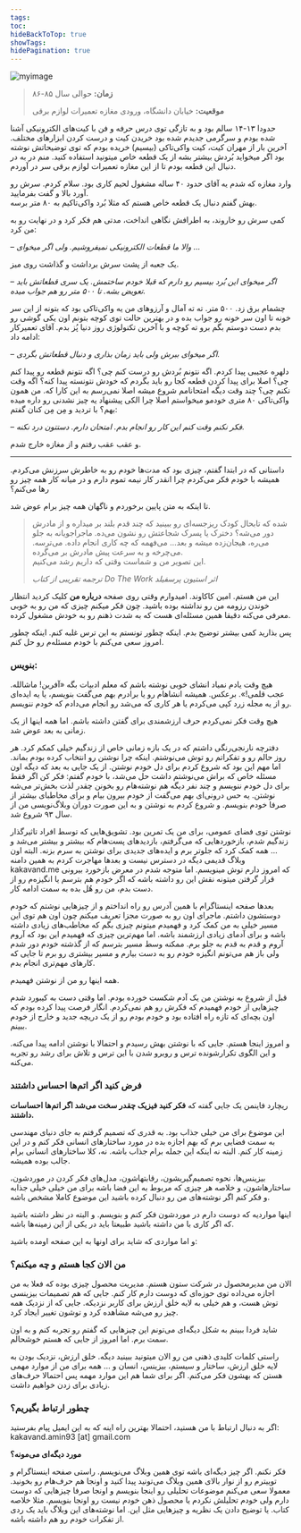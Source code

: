 ```yaml
---
tags: 
toc: 
hideBackToTop: true
showTags: 
hidePagination: true
---
```


![myimage](/media/amin.jpg)

> **زمان:** حوالی سال ۸۵-۸۶
> 
> **موقعیت:** خیابان دانشگاه، ورودی مغازه تعمیرات لوازم برقی

حدودا ۱۳-۱۴ سالم بود و به تازگی توی درس حرفه و فن با کیت‌های الکترونیکی آشنا شده بودم و سرگرمی جدیدم شده بود خریدن کیت و درست کردن ابزارهای مختلف. آخرین بار از مهران کیت، کیت واکی‌تاکی (بیسیم) خریده بودم که توی توضیحاتش نوشته بود اگر میخواید بُردش بیشتر بشه از یک قطعه خاص میتونید استفاده کنید. منم در به در دنبال این قطعه بودم تا از این مغازه تعمیرات لوازم برقی سر در آوردم.

وارد مغازه که شدم یه آقای حدود ۴۰ ساله مشغول لحیم کاری بود. سلام کردم. سرش رو آورد بالا و گفت بفرمایید.  
بهش گفتم دنبال یک قطعه خاص هستم که مثلا بُرد واکی‌تاکیم به ۸۰ متر برسه.

کمی سرش رو خاروند، به اطرافش نگاهی انداخت، مدتی هم فکر کرد و در نهایت رو به من کرد:

*– والا ما قطعات الکترونیکی نمیفروشیم. ولی اگر میخوای …*

یک جعبه از پشت سرش برداشت و گذاشت روی میز.

*– اگر میخوای این بُرد بیسیم رو دارم که قبلا خودم ساختمش. یک سری قطعاتش باید تعویض بشه. تا ۵۰۰ متر رو هم جواب میده.*

چشمام برق زد. ۵۰۰ متر. ته ته آمال و آرزوهای من یه واکی‌تاکی بود که بتونه از این سر خونه تا اون سر خونه رو جواب بده و در بهترین حالت توی کوچه بتونم اون یکی گوشی رو بدم دست دوستم بگم برو ته کوچه و با آخرین تکنولوژی روز دنیا پُز بدم. آقای تعمیرکار ادامه داد:

*– اگر میخوای ببرش ولی باید زمان بذاری و دنبال قطعاتش بگردی.*

دلهره عجیبی پیدا کردم. اگه نتونم بُردش رو درست کنم چی؟ اگه نتونم قطعه رو پیدا کنم چی؟ اصلا برای پیدا کردن قطعه کجا رو باید بگردم که خودش نتونسته پیدا کنه؟ اگه وقت نکنم چی؟ چند وقت دیگه امتحانامم شروع میشه اصلا نمی‌رسم به این کارا که. من همون واکی‌تاکی ۸۰ متری خودمو میخواستم اصلا چرا الکی پیشنهاد یه چیز نشدنی رو داره میده بهم؟ با تردید و مِن مِن کنان گفتم:

*– فکر نکنم وقت کنم این کار رو انجام بدم. امتحان دارم. دستتون درد نکنه.*

و عقب عقب رفتم و از مغازه خارج شدم.

---

داستانی که در ابتدا گفتم، چیزی بود که مدت‌ها خودم رو به خاطرش سرزنش می‌کردم. همیشه با خودم فکر می‌کردم چرا انقدر کار نیمه تموم دارم و در میانه کار همه چیز رو رها می‌کنم؟

تا اینکه به متن پایین برخوردم و ناگهان همه چیز برام عوض شد.

> شده که تابحال کودک ریزجسه‌ای رو ببینید که چند قدم بلند بر میداره و از مادرش دور می‌شه؟ دخترک یا پسرک شجاعتش رو نشون می‌ده. ماجراجویانه به جلو می‌ره، هیجان‌زده میشه و بعد… می‌فهمه که چه کاری انجام داده. می‌ترسه. می‌چرخه و به سرعت پیش مادرش بر می‌گرده.  
> این تصویر من و شماست وقتی که داریم رشد می‌کنیم.
> 
> *ترجمه تقریبی از کتاب Do The Work اثر استیون پرسفیلد*

این من هستم. امین کاکاوند. امیدوارم وقتی روی صفحه **درباره من** کلیک کردید انتظار خوندن رزومه من رو نداشته بوده باشید. چون فکر میکنم چیزی که من رو به خوبی معرفی می‌کنه دقیقا همین مسئله‌ای هست که به شدت ذهنم رو به خودش مشغول کرده.

پس بذارید کمی بیشتر توضیح بدم. اینکه چطور تونستم به این ترس غلبه کنم. اینکه چطور امروز سعی می‌کنم با خودم مسئله‌م رو حل کنم.

### بنویس:

هیچ وقت یادم نمیاد انشای خوبی نوشته باشم که معلم ادبیات بگه «آفرین! ماشالله. عجب قلمی!». برعکس. همیشه انشاهام رو یا برادرم بهم می‌گفت بنویسم، یا یه ایده‌ای رو از یه مجله زرد کپی می‌کردم یا هر کاری که می‌شد رو انجام می‌دادم که خودم ننویسم.

هیچ وقت فکر نمی‌کردم حرف ارزشمندی برای گفتن داشته باشم. اما همه اینها از یک زمانی به بعد عوض شد.

دفترچه نارنجی‌رنگی داشتم که در یک بازه زمانی خاص از زندگیم خیلی کمکم کرد. هر روز حالم رو و تفکراتم رو توش می‌نوشتم. اینکه چرا نوشتن رو انتخاب کرده بودم بماند. اما مهم این بود که شروع کردم برای دل خودم نوشتن. از یک جایی به بعد که دیگه اون مسئله خاص که براش می‌نوشتم داشت حل می‌شد، با خودم گفتم: فکر کن اگر فقط برای دل خودم ننویسم و چند نفر دیگه هم نوشته‌هام رو بخونن چقدر لذت بخش‌تر می‌شه نوشتن. یه حس درونی‌ای بهم می‌گفت از خودم بیرون بیام و برای مخاطبای بیشتر از صرفا خودم بنویسم. و شروع کردم به نوشتن و به این صورت دوران وبلاگ‌نویسی من از سال ۹۳ شروع شد.

نوشتن توی فضای عمومی، برای من یک تمرین بود. تشویق‌هایی که توسط افراد تاثیرگذار زندگیم شدم، بازخوردهایی که می‌گرفتم، بازدیدهای پست‌هام که بیشتر و بیشتر می‌شد و … همه کمک کرد که جلوتر برم و ایده‌های جدیدی برای نوشتن به سرم بزنه. البته اون وبلاگ قدیمی دیگه در دسترس نیست و بعدها مهاجرت کردم به همین دامنه kakavand.me که امروز دارم توش مینویسم. اما متوجه شدم در معرض بازخورد بیرونی قرار گرفتن میتونه نقش این رو داشته باشه که اگر خودم هم بترسم یا انگیزه‌م رو از دست بدم، من رو هُل بده به سمت ادامه کار.

بعدها صفحه اینستاگرام با همین آدرس رو راه انداختم و از چیزهایی نوشتم که خودم دوستشون داشتم. ماجرای اون رو به صورت مجزا تعریف میکنم چون اون هم توی این مسیر خیلی به من کمک کرد و فهمیدم میتونم چیزی بگم که مخاطب‌های زیادی داشته باشه و برای آدمای زیادی ارزشمند باشه. اما مهم‌ترین چیزی که فهمیدم این بود که آروم آروم و قدم به قدم به جلو برم. ممکنه وسط مسیر بترسم که از گذشته خودم دور شدم ولی باز هم می‌تونم انگیزه خودم رو به دست بیارم و مسیر بیشتری رو برم تا جایی که کارهای مهم‌تری انجام بدم.

همه اینها رو من از نوشتن فهمیدم.

قبل از شروع به نوشتن من یک آدم شکست خورده بودم. اما وقتی دست به کیبورد شدم چیزهایی از خودم فهمیدم که فکرش رو هم نمی‌کردم. انگار فرصت پیدا کرده بودم که اون بچه‌ای که تازه راه افتاده بود و خودم بودم رو از یک دریچه جدید و خارج از خودم ببینم.

و امروز اینجا هستم. جایی که با نوشتن بهش رسیدم و احتمالا با نوشتن ادامه پیدا می‌کنه. و این الگوی تکرارشونده ترس و روبرو شدن با این ترس و تلاش برای رشد رو تجربه می‌کنه.

### فرض کنید اگر اتم‌ها احساس داشتند

ریچارد فاینمن یک جایی گفته که **فکر کنید فیزیک چقدر سخت می‌شد اگر اتم‌ها احساسات داشتند.**

این موضوع برای من خیلی جذاب بود. به قدری که تصمیم گرفتم به جای دنیای مهندسی به سمت فضایی برم که بهم اجازه بده در مورد ساختارهای انسانی فکر کنم و در این زمینه کار کنم. البته نه اینکه این جمله برام جذاب باشه. نه، کلا ساختارهای انسانی برام جالب بوده همیشه.

بیزینس‌ها، نحوه تصمیم‌گیریشون، رقابتهاشون، مدل‌های فکر کردن در موردشون، ساختارهاشون، و خلاصه هر چیزی که مربوط به این فضا باشه برای من خیلی خیلی جذابه و فکر کنم اگر نوشته‌های من رو دنبال کرده باشید این موضوع کاملا مشخص باشه.

اینها مواردیه که دوست دارم در موردشون فکر کنم و بنویسم. و البته در نظر داشته باشید که اگر کاری با من داشته باشید طبیعتا باید در یکی از این زمینه‌ها باشه.

و اما مواردی که شاید برای اونها به این صفحه اومده باشید:

### من الان کجا هستم و چه میکنم؟

الان من مدیرمحصول در شرکت ستون هستم. مدیریت محصول چیزی بوده که فعلا به من اجازه می‌داده توی حوزه‌ای که دوست دارم کار کنم. جایی که هم تصمیمات بیزینسی توش هست، و هم خیلی به لایه خلق ارزش برای کاربر نزدیکه. جایی که از نزدیک همه چیز رو می‌شه مشاهده کرد و توشون تغییر ایجاد کرد.

شاید فردا ببینم به شکل دیگه‌ای می‌تونم این چیزهایی که گفتم رو تجربه کنم و به اون سمت برم. اما امروز از جایی که هستم خوشحالم.

راستی کلمات کلیدی ذهنی من رو الان میتونید ببینید دیگه. خلق ارزش، نزدیک بودن به لایه خلق ارزش، ساختار و سیستم، بیزینس، انسان و … همه برای من از موارد مهمی هستن که بهشون فکر می‌کنم. اگر برای شما هم این موارد مهمه پس احتمالا حرف‌های زیادی برای زدن خواهیم داشت.

### چطور ارتباط بگیریم؟

اگر به دنبال ارتباط با من هستید، احتمالا بهترین راه اینه که به این ایمیل پیام بفرستید: kakavand.amin93 \[at\] gmail.com

**مورد دیگه‌ای می‌مونه؟**

فکر نکنم. اگر چیز دیگه‌ای باشه توی همین وبلاگ می‌نویسم. راستی صفحه اینستاگرام و توییترم رو از نوار بالای همین وبلاگ می‌تونید پیدا کنید و اونجا هم حرف‌هام رو بخونید. معمولا سعی می‌کنم موضوعات تحلیلی رو اینجا بنویسم و اونجا صرفا چیزهایی که دوست دارم ولی خودم تحلیلش نکردم یا محصول ذهن خودم نیست رو اونجا بنویسم. مثلا خلاصه کتاب. یا توضیح دادن یک نظریه و چیزهایی مثل این. اما نوشته‌های این وبلاگ باید یک ردی از تفکرات خودم رو هم داشته باشه.


